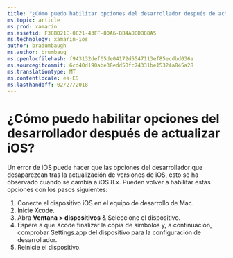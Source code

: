 ```yaml
---
title: "¿Cómo puedo habilitar opciones del desarrollador después de actualizar iOS?"
ms.topic: article
ms.prod: xamarin
ms.assetid: F38BD21E-0C21-43FF-80A6-BB4A88DB88A5
ms.technology: xamarin-ios
author: bradumbaugh
ms.author: brumbaug
ms.openlocfilehash: f943132def65de04172d5547113ef85ecdbd036a
ms.sourcegitcommit: 6cd40d190abe38edd50fc74331be15324a845a28
ms.translationtype: MT
ms.contentlocale: es-ES
ms.lasthandoff: 02/27/2018
---
```

# <a name="how-can-i-reenable-developer-options-after-updating-ios"></a>¿Cómo puedo habilitar opciones del desarrollador después de actualizar iOS?

Un error de iOS puede hacer que las opciones del desarrollador que desaparezcan tras la actualización de versiones de iOS, esto se ha observado cuando se cambia a iOS 8.x. Pueden volver a habilitar estas opciones con los pasos siguientes:

1. Conecte el dispositivo iOS en el equipo de desarrollo de Mac.
2. Inicie Xcode.
3. Abra **Ventana > dispositivos** & Seleccione el dispositivo.
4. Espere a que Xcode finalizar la copia de símbolos y, a continuación, comprobar Settings.app del dispositivo para la configuración de desarrollador.
5. Reinicie el dispositivo.
